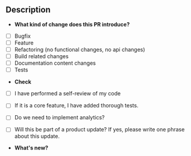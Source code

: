 ## Description
<!--- Describe your changes in detail -->

* **What kind of change does this PR introduce?**
- [ ] Bugfix
- [ ] Feature
- [ ] Refactoring (no functional changes, no api changes)
- [ ] Build related changes
- [ ] Documentation content changes
- [ ] Tests

* **Check** 
- [ ] I have performed a self-review of my code
- [ ] If it is a core feature, I have added thorough tests.
- [ ] Do we need to implement analytics?
- [ ] Will this be part of a product update? If yes, please write one phrase about this update.


* **What's new?**
